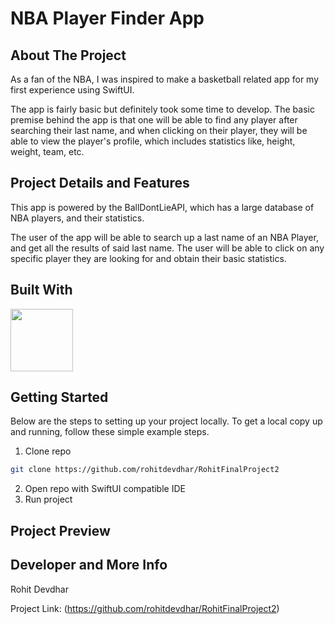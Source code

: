 # NBA Player Finder App

## About The Project
As a fan of the NBA, I was inspired to make a basketball related app for my first experience using SwiftUI.

The app is fairly basic but definitely took some time to develop. The basic premise behind the app is that one will be able to find any player after searching their last name, and when clicking on their player, they will be able to view the player's profile, which includes statistics like, height, weight, team, etc.

## Project Details and Features
This app is powered by the BallDontLieAPI, which has a large database of NBA players, and their statistics.

The user of the app will be able to search up a last name of an NBA Player, and get all the results of said last name. The user will be able to click on any specific player they are looking for and obtain their basic statistics.

## Built With
<a href="https://developer.apple.com/documentation/swiftui"><img src="https://i.imgur.com/XIH2GyL.png" width="100"></a>

## Getting Started
Below are the steps to setting up your project locally. To get a local copy up and running, follow these simple example steps.

1. Clone repo
```sh
git clone https://github.com/rohitdevdhar/RohitFinalProject2
```
2. Open repo with SwiftUI compatible IDE
3. Run project

## Project Preview


## Developer and More Info
Rohit Devdhar

Project Link: (https://github.com/rohitdevdhar/RohitFinalProject2)

[SwiftUI-url]: https://developer.apple.com/documentation/swiftui
